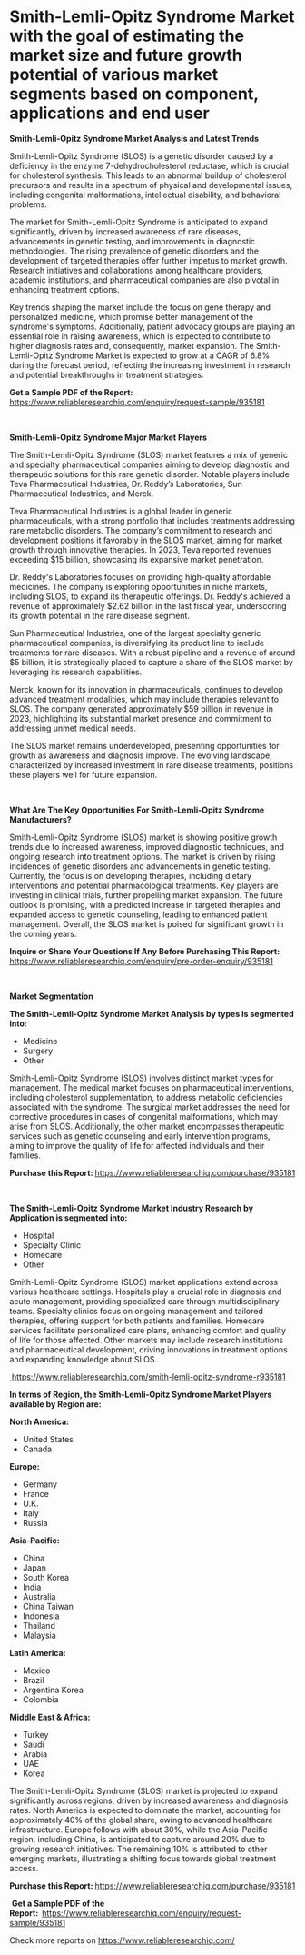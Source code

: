 <p><h1>Smith-Lemli-Opitz Syndrome Market with the goal of estimating the market size and future growth potential of various market segments based on component, applications and end user</h1></p><p><strong>Smith-Lemli-Opitz Syndrome Market Analysis and Latest Trends</strong></p>
<p><p>Smith-Lemli-Opitz Syndrome (SLOS) is a genetic disorder caused by a deficiency in the enzyme 7-dehydrocholesterol reductase, which is crucial for cholesterol synthesis. This leads to an abnormal buildup of cholesterol precursors and results in a spectrum of physical and developmental issues, including congenital malformations, intellectual disability, and behavioral problems.</p><p>The market for Smith-Lemli-Opitz Syndrome is anticipated to expand significantly, driven by increased awareness of rare diseases, advancements in genetic testing, and improvements in diagnostic methodologies. The rising prevalence of genetic disorders and the development of targeted therapies offer further impetus to market growth. Research initiatives and collaborations among healthcare providers, academic institutions, and pharmaceutical companies are also pivotal in enhancing treatment options.</p><p>Key trends shaping the market include the focus on gene therapy and personalized medicine, which promise better management of the syndrome's symptoms. Additionally, patient advocacy groups are playing an essential role in raising awareness, which is expected to contribute to higher diagnosis rates and, consequently, market expansion. The Smith-Lemli-Opitz Syndrome Market is expected to grow at a CAGR of 6.8% during the forecast period, reflecting the increasing investment in research and potential breakthroughs in treatment strategies.</p></p>
<p><strong>Get a Sample PDF of the Report:&nbsp;</strong> <a href="https://www.reliableresearchiq.com/enquiry/request-sample/935181?utm_campaign=2788&utm_medium=2&utm_source=Github&utm_content=ia&utm_term=03032025&utm_id=smith-lemli-opitz-syndrome">https://www.reliableresearchiq.com/enquiry/request-sample/935181</a></p>
<p>&nbsp;</p>
<p><strong>Smith-Lemli-Opitz Syndrome Major Market Players</strong></p>
<p><p>The Smith-Lemli-Opitz Syndrome (SLOS) market features a mix of generic and specialty pharmaceutical companies aiming to develop diagnostic and therapeutic solutions for this rare genetic disorder. Notable players include Teva Pharmaceutical Industries, Dr. Reddy’s Laboratories, Sun Pharmaceutical Industries, and Merck.</p><p>Teva Pharmaceutical Industries is a global leader in generic pharmaceuticals, with a strong portfolio that includes treatments addressing rare metabolic disorders. The company’s commitment to research and development positions it favorably in the SLOS market, aiming for market growth through innovative therapies. In 2023, Teva reported revenues exceeding $15 billion, showcasing its expansive market penetration.</p><p>Dr. Reddy's Laboratories focuses on providing high-quality affordable medicines. The company is exploring opportunities in niche markets, including SLOS, to expand its therapeutic offerings. Dr. Reddy's achieved a revenue of approximately $2.62 billion in the last fiscal year, underscoring its growth potential in the rare disease segment.</p><p>Sun Pharmaceutical Industries, one of the largest specialty generic pharmaceutical companies, is diversifying its product line to include treatments for rare diseases. With a robust pipeline and a revenue of around $5 billion, it is strategically placed to capture a share of the SLOS market by leveraging its research capabilities.</p><p>Merck, known for its innovation in pharmaceuticals, continues to develop advanced treatment modalities, which may include therapies relevant to SLOS. The company generated approximately $59 billion in revenue in 2023, highlighting its substantial market presence and commitment to addressing unmet medical needs.</p><p>The SLOS market remains underdeveloped, presenting opportunities for growth as awareness and diagnosis improve. The evolving landscape, characterized by increased investment in rare disease treatments, positions these players well for future expansion.</p></p>
<p>&nbsp;</p>
<p><strong>What Are The Key Opportunities For Smith-Lemli-Opitz Syndrome Manufacturers?</strong></p>
<p><p>Smith-Lemli-Opitz Syndrome (SLOS) market is showing positive growth trends due to increased awareness, improved diagnostic techniques, and ongoing research into treatment options. The market is driven by rising incidences of genetic disorders and advancements in genetic testing. Currently, the focus is on developing therapies, including dietary interventions and potential pharmacological treatments. Key players are investing in clinical trials, further propelling market expansion. The future outlook is promising, with a predicted increase in targeted therapies and expanded access to genetic counseling, leading to enhanced patient management. Overall, the SLOS market is poised for significant growth in the coming years.</p></p>
<p><strong>Inquire or Share Your Questions If Any Before Purchasing This Report:</strong> <a href="https://www.reliableresearchiq.com/enquiry/pre-order-enquiry/935181?utm_campaign=2788&utm_medium=2&utm_source=Github&utm_content=ia&utm_term=03032025&utm_id=smith-lemli-opitz-syndrome">https://www.reliableresearchiq.com/enquiry/pre-order-enquiry/935181</a></p>
<p>&nbsp;</p>
<p><strong>Market Segmentation</strong></p>
<p><strong>The Smith-Lemli-Opitz Syndrome Market Analysis by types is segmented into:</strong></p>
<p><ul><li>Medicine</li><li>Surgery</li><li>Other</li></ul></p>
<p><p>Smith-Lemli-Opitz Syndrome (SLOS) involves distinct market types for management. The medical market focuses on pharmaceutical interventions, including cholesterol supplementation, to address metabolic deficiencies associated with the syndrome. The surgical market addresses the need for corrective procedures in cases of congenital malformations, which may arise from SLOS. Additionally, the other market encompasses therapeutic services such as genetic counseling and early intervention programs, aiming to improve the quality of life for affected individuals and their families.</p></p>
<p><strong>Purchase this Report:&nbsp;</strong><a href="https://www.reliableresearchiq.com/purchase/935181?utm_campaign=2788&utm_medium=2&utm_source=Github&utm_content=ia&utm_term=03032025&utm_id=smith-lemli-opitz-syndrome">https://www.reliableresearchiq.com/purchase/935181</a></p>
<p>&nbsp;</p>
<p><strong>The Smith-Lemli-Opitz Syndrome Market Industry Research by Application is segmented into:</strong></p>
<p><ul><li>Hospital</li><li>Specialty Clinic</li><li>Homecare</li><li>Other</li></ul></p>
<p><p>Smith-Lemli-Opitz Syndrome (SLOS) market applications extend across various healthcare settings. Hospitals play a crucial role in diagnosis and acute management, providing specialized care through multidisciplinary teams. Specialty clinics focus on ongoing management and tailored therapies, offering support for both patients and families. Homecare services facilitate personalized care plans, enhancing comfort and quality of life for those affected. Other markets may include research institutions and pharmaceutical development, driving innovations in treatment options and expanding knowledge about SLOS.</p></p>
<p><a href="https://www.reliableresearchiq.com/smith-lemli-opitz-syndrome-r935181?utm_campaign=2788&utm_medium=2&utm_source=Github&utm_content=ia&utm_term=03032025&utm_id=smith-lemli-opitz-syndrome">&nbsp;https://www.reliableresearchiq.com/smith-lemli-opitz-syndrome-r935181</a></p>
<p><strong>In terms of Region, the Smith-Lemli-Opitz Syndrome Market Players available by Region are:</strong></p>
<p>
    <p> <strong> North America: </strong>
        <ul>
            <li>United States</li>
            <li>Canada</li>
        </ul>
        </p> 
    <p> <strong> Europe: </strong>
        <ul>
            <li>Germany</li>
            <li>France</li>
            <li>U.K.</li>
            <li>Italy</li>
            <li>Russia</li>
        </ul>
        </p> 
    <p> <strong> Asia-Pacific: </strong>
        <ul>
            <li>China</li>
            <li>Japan</li>
            <li>South Korea</li>
            <li>India</li>
            <li>Australia</li>
            <li>China Taiwan</li>
            <li>Indonesia</li>
            <li>Thailand</li>
            <li>Malaysia</li>
        </ul>
        </p> 
    <p> <strong> Latin America: </strong>
        <ul>
            <li>Mexico</li>
            <li>Brazil</li>
            <li>Argentina Korea</li>
            <li>Colombia</li>
        </ul>
        </p> 
    <p> <strong> Middle East & Africa: </strong>
        <ul>
            <li>Turkey</li>
            <li>Saudi</li>
            <li>Arabia</li>
            <li>UAE</li>
            <li>Korea</li>
        </ul>
    </p>
    </p>
<p><p>The Smith-Lemli-Opitz Syndrome (SLOS) market is projected to expand significantly across regions, driven by increased awareness and diagnosis rates. North America is expected to dominate the market, accounting for approximately 40% of the global share, owing to advanced healthcare infrastructure. Europe follows with about 30%, while the Asia-Pacific region, including China, is anticipated to capture around 20% due to growing research initiatives. The remaining 10% is attributed to other emerging markets, illustrating a shifting focus towards global treatment access.</p></p>
<p><strong>Purchase this Report: </strong><a href="https://www.reliableresearchiq.com/purchase/935181?utm_campaign=2788&utm_medium=2&utm_source=Github&utm_content=ia&utm_term=03032025&utm_id=smith-lemli-opitz-syndrome">https://www.reliableresearchiq.com/purchase/935181</a></p>
<p>&nbsp;<strong>Get a Sample PDF of the Report:&nbsp;&nbsp;</strong><a href="https://www.reliableresearchiq.com/enquiry/request-sample/935181?utm_campaign=2788&utm_medium=2&utm_source=Github&utm_content=ia&utm_term=03032025&utm_id=smith-lemli-opitz-syndrome">https://www.reliableresearchiq.com/enquiry/request-sample/935181</a></p>
<p><strong></strong></p>
<p>Check more reports on <a href="https://www.reliableresearchiq.com/?utm_campaign=2788&utm_medium=2&utm_source=Github&utm_content=ia&utm_term=03032025&utm_id=smith-lemli-opitz-syndrome">https://www.reliableresearchiq.com/</a></p>